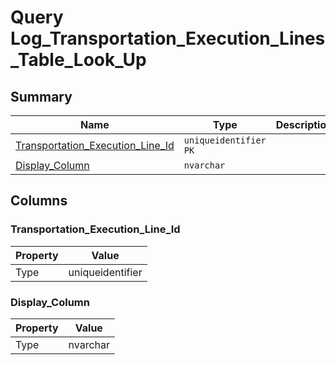 # Query Log_Transportation_Execution_Lines_Table_Look_Up


## Summary

| Name | Type | Description |
| - | - | --- |
|[Transportation_Execution_Line_Id](#transportation_execution_line_id)|`uniqueidentifier` `PK`||
|[Display_Column](#display_column)|`nvarchar` ||

## Columns

### Transportation_Execution_Line_Id

| Property | Value |
| - | - |
|Type|uniqueidentifier|

### Display_Column

| Property | Value |
| - | - |
|Type|nvarchar|


